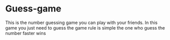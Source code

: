 # Guess-game
This is the number guessing game you can play with your friends. In this game you just need to guess the game rule is simple the one who guess the number faster wins
